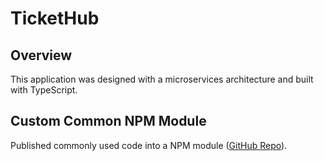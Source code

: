# TicketHub

## Overview

This application was designed with a microservices architecture and built with TypeScript.

## Custom Common NPM Module

Published commonly used code into a NPM module ([GitHub Repo](https://github.com/dcphantom/tickethub-common)).
